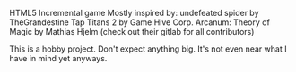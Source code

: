 HTML5 Incremental game
Mostly inspired by: 
undefeated spider by TheGrandestine
Tap Titans 2 by Game Hive Corp.
Arcanum: Theory of Magic by Mathias Hjelm (check out their gitlab for all contributors)

This is a hobby project. Don't expect anything big.
It's not even near what I have in mind yet anyways.
